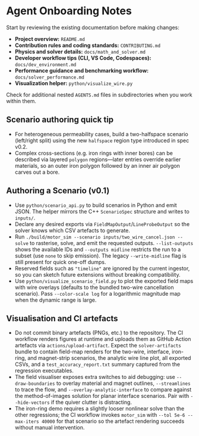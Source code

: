 # Agent Onboarding Notes

Start by reviewing the existing documentation before making changes:

- **Project overview:** `README.md`
- **Contribution rules and coding standards:** `CONTRIBUTING.md`
- **Physics and solver details:** `docs/math_and_solver.md`
- **Developer workflow tips (CLI, VS Code, Codespaces):** `docs/dev_environment.md`
- **Performance guidance and benchmarking workflow:** `docs/solver_performance.md`
- **Visualization helper:** `python/visualize_wire.py`

Check for additional nested `AGENTS.md` files in subdirectories when you work within them.

## Scenario authoring quick tip
- For heterogeneous permeability cases, build a two-halfspace scenario (left/right split)
  using the new `halfspace` region type introduced in spec v0.2.
- Complex cross-sections (e.g. iron rings with inner bores) can be described via
  layered `polygon` regions—later entries override earlier materials, so an
  outer iron polygon followed by an inner air polygon carves out a bore.

## Authoring a Scenario (v0.1)
- Use `python/scenario_api.py` to build scenarios in Python and emit JSON. The
  helper mirrors the C++ `ScenarioSpec` structure and writes to `inputs/`.
- Declare any desired exports via `FieldMapOutput`/`LineProbeOutput` so the
  solver knows which CSV artefacts to generate.
- Run `./build/motor_sim --scenario inputs/two_wire_cancel.json --solve` to
  rasterise, solve, and emit the requested outputs. `--list-outputs` shows the
  available IDs and `--outputs midline` restricts the run to a subset (use
  `none` to skip emission). The legacy `--write-midline` flag is still present
  for quick one-off dumps.
- Reserved fields such as `"timeline"` are ignored by the current ingestor, so
  you can sketch future extensions without breaking compatibility.
- Use `python/visualize_scenario_field.py` to plot the exported field maps with
  wire overlays (defaults to the bundled two-wire cancellation scenario). Pass
  `--color-scale log` for a logarithmic magnitude map when the dynamic range is
  large.

## Visualisation and CI artefacts
- Do not commit binary artefacts (PNGs, etc.) to the repository. The CI
  workflow renders figures at runtime and uploads them as GitHub Action
  artefacts via `actions/upload-artifact`. Expect the `solver-artifacts`
  bundle to contain field-map renders for the two-wire, interface, iron-ring,
  and magnet-strip scenarios, the analytic wire line plot, all exported CSVs,
  and a `test_accuracy_report.txt` summary captured from the regression
  executables.
- The field visualiser exposes extra switches to aid debugging: use
  `--draw-boundaries` to overlay material and magnet outlines, `--streamlines`
  to trace the flow, and `--overlay-analytic-interface` to compare against the
  method-of-images solution for planar interface scenarios. Pair with
  `--hide-vectors` if the quiver clutter is distracting.
- The iron-ring demo requires a slightly looser nonlinear solve than the other
  regressions; the CI workflow invokes `motor_sim` with
  `--tol 5e-6 --max-iters 40000` for that scenario so the artefact rendering
  succeeds without manual intervention.
